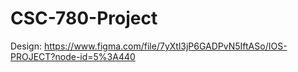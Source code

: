 # CSC-780-Project

Design: https://www.figma.com/file/7yXtl3jP6GADPvN5IftASo/IOS-PROJECT?node-id=5%3A440
